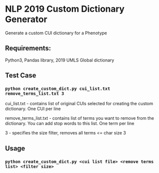 # NLP 2019 Custom Dictionary Generator
Generate a custom CUI dictionary for a Phenotype

## Requirements:
Python3, Pandas library, 2019 UMLS Global dictionary

## Test Case
### `python create_custom_dict.py cui_list.txt remove_terms_list.txt 3`

cui_list.txt  - contains list of original CUIs selected for creating the custom dictionary. One CUI per line

remove_terms_list.txt - contains list of terms you want to remove from the dictionary. You can add stop words to this list. One term per line

3 - specifies the size filter, removes all terms <= char size 3

## Usage
### `python create_custom_dict.py <cui list file> <remove terms list> <filter size>`
